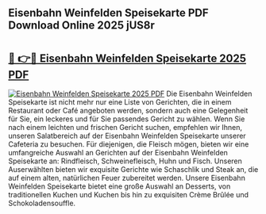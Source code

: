 ## Eisenbahn Weinfelden Speisekarte PDF Download Online 2025 jUS8r

# <h2><a href="http://gccdrq2.nevu.top/?p=Eisenbahn+Weinfelden+Speisekarte">🔗 👉🔴 Eisenbahn Weinfelden Speisekarte 2025 PDF</a></h2>

[![Eisenbahn Weinfelden Speisekarte 2025 PDF](https://i.imgur.com/dBaPXMq.png)](http://gccdrq2.nevu.top/?p=Eisenbahn+Weinfelden+Speisekarte)
Die Eisenbahn Weinfelden Speisekarte ist nicht mehr nur eine Liste von Gerichten, die in einem Restaurant oder Café angeboten werden, sondern auch eine Gelegenheit für Sie, ein leckeres und für Sie passendes Gericht zu wählen. Wenn Sie nach einem leichten und frischen Gericht suchen, empfehlen wir Ihnen, unseren Salatbereich auf der Eisenbahn Weinfelden Speisekarte unserer Cafeteria zu besuchen. Für diejenigen, die Fleisch mögen, bieten wir eine umfangreiche Auswahl an Gerichten auf der Eisenbahn Weinfelden Speisekarte an: Rindfleisch, Schweinefleisch, Huhn und Fisch. Unseren Auserwählten bieten wir exquisite Gerichte wie Schaschlik und Steak an, die auf einem alten, natürlichen Feuer zubereitet werden. Unsere Eisenbahn Weinfelden Speisekarte bietet eine große Auswahl an Desserts, von traditionellen Kuchen und Kuchen bis hin zu exquisiten Crème Brûlée und Schokoladensouffle.
